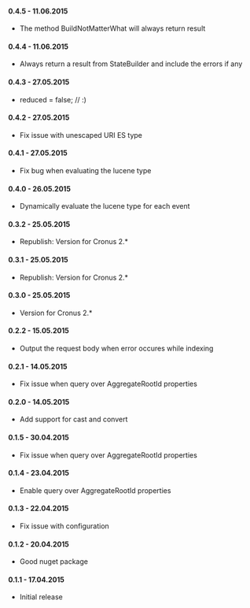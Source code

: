 #### 0.4.5 - 11.06.2015
* The method BuildNotMatterWhat will always return result

#### 0.4.4 - 11.06.2015
* Always return a result from StateBuilder and include the errors if any

#### 0.4.3 - 27.05.2015
* reduced = false; // :)

#### 0.4.2 - 27.05.2015
* Fix issue with unescaped URI ES type

#### 0.4.1 - 27.05.2015
* Fix bug when evaluating the lucene type

#### 0.4.0 - 26.05.2015
* Dynamically evaluate the lucene type for each event

#### 0.3.2 - 25.05.2015
* Republish: Version for Cronus 2.*

#### 0.3.1 - 25.05.2015
* Republish: Version for Cronus 2.*

#### 0.3.0 - 25.05.2015
* Version for Cronus 2.*

#### 0.2.2 - 15.05.2015
* Output the request body when error occures while indexing

#### 0.2.1 - 14.05.2015
* Fix issue when query over AggregateRootId properties

#### 0.2.0 - 14.05.2015
* Add support for cast and convert

#### 0.1.5 - 30.04.2015
* Fix issue when query over AggregateRootId properties

#### 0.1.4 - 23.04.2015
* Enable query over AggregateRootId properties

#### 0.1.3 - 22.04.2015
* Fix issue with configuration

#### 0.1.2 - 20.04.2015
* Good nuget package

#### 0.1.1 - 17.04.2015
* Initial release
